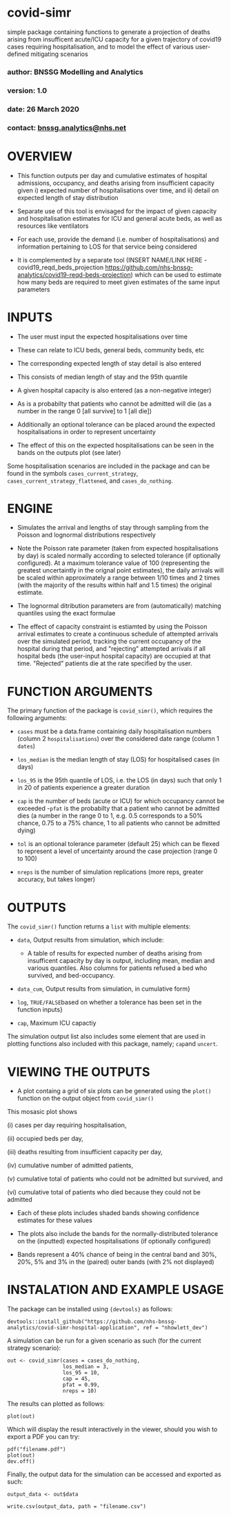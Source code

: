# covid-simr
simple package containing functions to generate a projection of deaths arising from insufficent acute/ICU capacity for a given trajectory of covid19 cases requiring hospitalisation, and to model the effect of various user-defined mitigating scenarios


### author:   BNSSG Modelling and Analytics
### version:  1.0
### date:     26 March 2020
### contact:  bnssg.analytics@nhs.net


# OVERVIEW
- This function outputs per day and cumulative estimates of hospital admissions, occupancy, and deaths arising from insufficient capacity given i) expected number of hospitalisations over time, and ii) detail on expected length of stay distribution 

- Separate use of this tool is envisaged for the impact of given capacity and hospitalisation estimates for ICU and general acute beds, as well as resources like ventilators

- For each use, provide the demand (i.e. number of hospitalisations) and information pertaining to LOS for that service being considered

- It is complemented by a separate tool (INSERT NAME/LINK HERE - covid19_reqd_beds_projection https://github.com/nhs-bnssg-analytics/covid19-reqd-beds-projection) which can be used to estimate how many beds are required to meet given estimates of the same input parameters

# INPUTS
- The user must input the expected hospitalisations over time

- These can relate to ICU beds, general beds, community beds, etc

- The corresponding expected length of stay detail is also entered 

- This consists of median length of stay and the 95th quantile

- A given hospital capacity is also entered (as a non-negative integer)

- As is a probabilty that patients who cannot be admitted will die (as a number in the range 0 [all survive] to 1 [all die])

- Additionally an optional tolerance can be placed around the expected hospitalisations in order to represent uncertainty
- The effect of this on the expected hospitalisations can be seen in the bands on the outputs plot (see later)

Some hospitalisation scenarios are included in the package and can be found in the symbols `cases_current_strategy`, `cases_current_strategy_flattened`, and `cases_do_nothing`.


# ENGINE
- Simulates the arrival and lengths of stay through sampling from the Poisson and lognormal distributions respectively

- Note the Poisson rate parameter (taken from expected hospitalisations by day) is scaled normally according to selected tolerance (if optionally configured). At a maximum tolerance value of 100 (representing the greatest uncertaintly in the orignal point estimates), the daily arrivals will be scaled within approximately a range between 1/10 times and 2 times (with the majority of the results within half and 1.5 times) the original estimate.

- The lognormal ditribution parameters are from (automatically) matching quantiles using the exact formulae

- The effect of capacity constraint is estiamted by using the Poisson arrival estimates to create a continuous schedule of attempted arrivals over the simulated period, tracking the current occupancy of the hospital during that period, and "rejecting" attempted arrivals if all hospital beds (the user-input hospital capacity) are occupied at that time. "Rejected" patients die at the rate specified by the user.

# FUNCTION ARGUMENTS

The primary function of the package is `covid_simr()`, which requires the following arguments:

- `cases` must be a data.frame containing daily hospitalisation numbers (column 2 `hospitalisations`) over the considered date range (column 1 `dates`)

- `los_median` is the median length of stay (LOS) for hospitalised cases (in days)

- `los_95` is the 95th quantile of LOS, i.e. the LOS (in days) such that only 1 in 20 of patients experience a greater duration

- `cap` is the number of beds (acute or ICU) for which occupancy cannot be exceeded
-`pfat` is the probabilty that a patient who cannot be admitted dies (a number in the range 0 to 1, e.g. 0.5 corresponds to a 50% chance, 0.75 to a 75% chance, 1 to all patients who cannot be admitted dying)

- `tol` is an optional tolerance parameter (default 25) which can be flexed to represent a level of uncertainty around the case projection (range 0 to 100)

- `nreps` is the number of simulation replications (more reps, greater accuracy, but takes longer)

# OUTPUTS

The `covid_simr()` function returns a `list` with multiple elements:

- `data`, Output results from simulation, which include:

  - A table of results for expected number of deaths arising from insufficent capacity by day is output, including mean, median and various 
quantiles. Also columns for patients refused a bed who survived, and bed-occupancy.
  
- `data_cum`, Output results from simulation, in cumulative form}

- `log`, `TRUE/FALSE`based on whether a tolerance has been set in the function inputs}

- `cap`, Maximum ICU capactiy

The simulation output list also includes some element that are used in plotting functions also included with this package, namely; `cap`and `uncert`. 

# VIEWING THE OUTPUTS

- A plot containg a grid of six plots can be generated using the `plot()` function on the output object from `covid_simr()`

This mosasic plot shows

 (i) cases per day requiring hospitalisation,

 (ii) occupied beds per day,

 (iii) deaths resulting from insufficient capacity per day,

 (iv) cumulative number of admitted patients,

 (v) cumulative total of patients who could not be admitted but survived, and 

 (vi) cumulative total of patients who died because they could not be admitted


- Each of these plots includes shaded bands showing confidence estimates for these values

- The plots also include the bands for the normally-distributed tolerance on the (inputted) expected hospitalisations (if optionally configured)

- Bands represent a 40% chance of being in the central band and 30%, 20%, 5% and 3% in the (paired) outer bands (with 2% not displayed)

# INSTALATION AND EXAMPLE USAGE

The package can be installed using `{devtools}` as follows:

```{r}
devtools::install_github("https://github.com/nhs-bnssg-analytics/covid-simr-hospital-application", ref = "nhowlett_dev")
```

A simulation can be run for a given scenario as such (for the current strategy scenario):

```{r}
out <- covid_simr(cases = cases_do_nothing,
                  los_median = 3,
                  los_95 = 10,
                  cap = 45,
                  pfat = 0.99,
                  nreps = 10)
```
The results can plotted as follows:

```{r}
plot(out)
```

Which will display the result interactively in the viewer, should you wish to export a PDF you can try:

```{r}
pdf("filename.pdf")
plot(out)
dev.off()
```
Finally, the output data for the simulation can be accessed and exported as such:

```{r}
output_data <- out$data

write.csv(output_data, path = "filename.csv")
```

